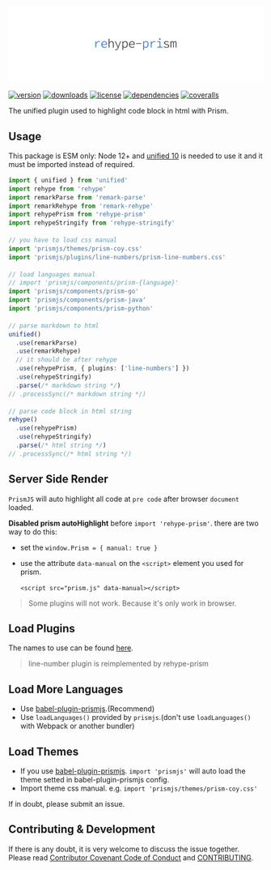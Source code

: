 <!-- title -->
<p align="center" style="padding-top: 40px">
  <img src="./images/logo.svg?sanitize=true" alt="logo" />
</p>

<!-- <h1 align="center" style="text-align: center">REHYPE-PRISM</h1> -->
<!-- title -->

[![version](https://img.shields.io/npm/v/rehype-prism.svg?style=flat-square)](https://www.npmjs.com/package/rehype-prism)
[![downloads](https://img.shields.io/npm/dm/rehype-prism.svg?style=flat-square)](https://www.npmjs.com/package/rehype-prism)
[![license](https://img.shields.io/npm/l/rehype-prism.svg?style=flat-square)](https://www.npmjs.com/package/rehype-prism)
[![dependencies](https://img.shields.io/librariesio/github/Val-istar-Guo/rehype-prism.svg?style=flat-square)](https://www.npmjs.com/package/rehype-prism)
[![coveralls](https://img.shields.io/coveralls/github/Val-istar-Guo/rehype-prism.svg?style=flat-square)](https://coveralls.io/github/Val-istar-Guo/rehype-prism)

<!-- description -->

The unified plugin used to highlight code block in html with Prism.

<!-- description -->

## Usage

<!-- usage -->

This package is ESM only: Node 12+ and [unified 10](https://www.npmjs.com/package/unified) is needed to use it and it must be imported instead of required.

```typescript
import { unified } from 'unified'
import rehype from 'rehype'
import remarkParse from 'remark-parse'
import remarkRehype from 'remark-rehype'
import rehypePrism from 'rehype-prism'
import rehypeStringify from 'rehype-stringify'

// you have to load css manual
import 'prismjs/themes/prism-coy.css'
import 'prismjs/plugins/line-numbers/prism-line-numbers.css'

// load languages manual
// import 'prismjs/components/prism-{language}'
import 'prismjs/components/prism-go'
import 'prismjs/components/prism-java'
import 'prismjs/components/prism-python'

// parse markdown to html
unified()
  .use(remarkParse)
  .use(remarkRehype)
  // it should be after rehype
  .use(rehypePrism, { plugins: ['line-numbers'] })
  .use(rehypeStringify)
  .parse(/* markdown string */)
// .processSync(/* markdown string */)

// parse code block in html string
rehype()
  .use(rehypePrism)
  .use(rehypeStringify)
  .parse(/* html string */)
// .processSync(/* html string */)
```

## Server Side Render

`PrismJS` will auto highlight all code at `pre code` after browser `document` loaded.

**Disabled prism autoHighlight** before `import 'rehype-prism'`. there are two way to do this:

- set the `window.Prism = { manual: true }`
- use the attribute `data-manual` on the `<script>` element you used for prism.

  `<script src="prism.js" data-manual></script>`

> Some plugins will not work. Because it's only work in browser.

## Load Plugins

The names to use can be found [here](https://github.com/PrismJS/prism/tree/master/plugins).

> line-number plugin is reimplemented by rehype-prism

## Load More Languages

- Use [babel-plugin-prismjs](https://www.npmjs.com/package/babel-plugin-prismjs).(Recommend)
- Use `loadLanguages()` provided by `prismjs`.(don't use `loadLanguages()` with Webpack or another bundler)

## Load Themes

- If you use [babel-plugin-prismjs](https://www.npmjs.com/package/babel-plugin-prismjs).
  `import 'prismjs'` will auto load the theme setted in babel-plugin-prismjs config.
- Import theme css manual. e.g. `import 'prismjs/themes/prism-coy.css'`

<!-- usage -->

<!-- addition -->

If in doubt, please submit an issue.

<!-- addition -->

## Contributing & Development

If there is any doubt, it is very welcome to discuss the issue together.
Please read [Contributor Covenant Code of Conduct](.github/CODE_OF_CONDUCT.md) and [CONTRIBUTING](.github/CONTRIBUTING.md).
